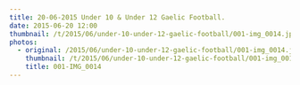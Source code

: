 ```yaml
---
title: 20-06-2015 Under 10 & Under 12 Gaelic Football.
date: 2015-06-20 12:00
thumbnail: /t/2015/06/under-10-under-12-gaelic-football/001-img_0014.jpg
photos:
  - original: /2015/06/under-10-under-12-gaelic-football/001-img_0014.jpg
    thumbnail: /t/2015/06/under-10-under-12-gaelic-football/001-img_0014.jpg
    title: 001-IMG_0014
---
```

